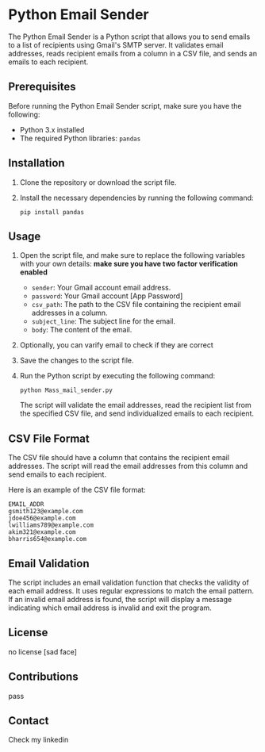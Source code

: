 ﻿# Python Email Sender

The Python Email Sender is a Python script that allows you to send emails to a list of recipients using Gmail's SMTP server. It validates email addresses, reads recipient emails from a column in a CSV file, and sends an emails to each recipient.

## Prerequisites

Before running the Python Email Sender script, make sure you have the following:

- Python 3.x installed
- The required Python libraries: `pandas`

## Installation

1. Clone the repository or download the script file.
2. Install the necessary dependencies by running the following command:

   ```shell
   pip install pandas
   ```

## Usage

1. Open the script file, and make sure to replace the following variables with your own details:
    **make sure you have two factor verification enabled**
   - `sender`: Your Gmail account email address.
   - `password`: Your Gmail account [App Password]
   - `csv_path`: The path to the CSV file containing the recipient email addresses in a column.
   - `subject_line`: The subject line for the email.
   - `body`: The content of the email.

2. Optionally, you can varify email to check if they are correct

3. Save the changes to the script file.

4. Run the Python script by executing the following command:

   ```shell
   python Mass_mail_sender.py
   ```

   The script will validate the email addresses, read the recipient list from the specified CSV file, and send individualized emails to each recipient.

## CSV File Format

The CSV file should have a column that contains the recipient email addresses. The script will read the email addresses from this column and send emails to each recipient.

Here is an example of the CSV file format:

```
EMAIL_ADDR
gsmith123@example.com
jdoe456@example.com
lwilliams789@example.com
akim321@example.com
bharris654@example.com
```

## Email Validation

The script includes an email validation function that checks the validity of each email address. It uses regular expressions to match the email pattern. If an invalid email address is found, the script will display a message indicating which email address is invalid and exit the program.

## License

no license [sad face]


## Contributions

pass

## Contact

Check my linkedin
